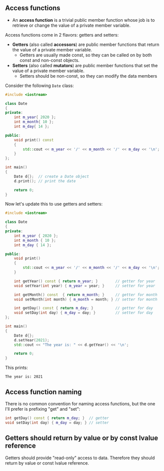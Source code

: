 ## Access functions

- An **access function** is a trivial public member function whose job is to retrieve or change the value of a private member variable.

Access functions come in 2 flavors: getters and setters:
- **Getters** (also called **accessors**) are public member functions that return the value of a private member variable.
    - Getters are usually made const, so they can be called on by both const and non-const objects.
- **Setters** (also called **mutators**) are public member functions that set the value of a private member variable.
    - Setters should be non-const, so they can modify the data members

Consider the following `Date` class:
```cpp
#include <iostream>

class Date
{
private:
    int m_year{ 2020 };
    int m_month{ 10 };
    int m_day{ 14 };

public:
    void print() const
    {
        std::cout << m_year << '/' << m_month << '/' << m_day << '\n';
    }
};

int main()
{
    Date d{};  // create a Date object
    d.print(); // print the date

    return 0;
}
```

Now let's update this to use getters and setters:
```cpp
#include <iostream>

class Date
{
private:
    int m_year { 2020 };
    int m_month { 10 };
    int m_day { 14 };

public:
    void print()
    {
        std::cout << m_year << '/' << m_month << '/' << m_day << '\n';
    }

    int getYear() const { return m_year; }        // getter for year
    void setYear(int year) { m_year = year; }     // setter for year

    int getMonth() const  { return m_month; }     // getter for month
    void setMonth(int month) { m_month = month; } // setter for month

    int getDay() const { return m_day; }          // getter for day
    void setDay(int day) { m_day = day; }         // setter for day
};

int main()
{
    Date d{};
    d.setYear(2021);
    std::cout << "The year is: " << d.getYear() << '\n';

    return 0;
}
```

This prints:
```
The year is: 2021
```

## Access function naming

There is no common convention for naming access functions, but the one I'll prefer is prefixing "get" and "set":
```cpp
int getDay() const { return m_day; }  // getter
void setDay(int day) { m_day = day; } // setter
```

## Getters should return by value or by const lvalue reference

Getters should provide "read-only" access to data. Therefore they should return by value or const lvalue reference.


